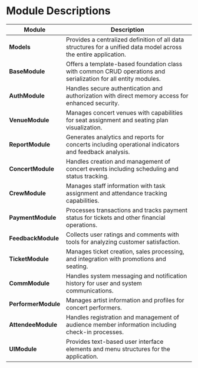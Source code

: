 # Module Descriptions

| Module       | Description                                                                           |
|-------------|---------------------------------------------------------------------------------------|
| **Models**   | Provides a centralized definition of all data structures for a unified data model across the entire application. |
| **BaseModule** | Offers a template-based foundation class with common CRUD operations and serialization for all entity modules. |
| **AuthModule** | Handles secure authentication and authorization with direct memory access for enhanced security. |
| **VenueModule** | Manages concert venues with capabilities for seat assignment and seating plan visualization. |
| **ReportModule** | Generates analytics and reports for concerts including operational indicators and feedback analysis. |
| **ConcertModule** | Handles creation and management of concert events including scheduling and status tracking. |
| **CrewModule** | Manages staff information with task assignment and attendance tracking capabilities. |
| **PaymentModule** | Processes transactions and tracks payment status for tickets and other financial operations. |
| **FeedbackModule** | Collects user ratings and comments with tools for analyzing customer satisfaction. |
| **TicketModule** | Manages ticket creation, sales processing, and integration with promotions and seating. |
| **CommModule** | Handles system messaging and notification history for user and system communications. |
| **PerformerModule** | Manages artist information and profiles for concert performers. |
| **AttendeeModule** | Handles registration and management of audience member information including check-in processes. |
| **UIModule** | Provides text-based user interface elements and menu structures for the application. |
